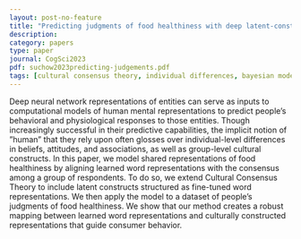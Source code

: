 ```yaml
---
layout: post-no-feature
title: "Predicting judgments of food healthiness with deep latent-construct cultural consensus theory"
description:
category: papers
type: paper
journal: CogSci2023
pdf: suchow2023predicting-judgements.pdf
tags: [cultural consensus theory, individual differences, bayesian modeling, food beliefs]
---
```


Deep neural network representations of entities can serve as inputs to computational models of human mental representations
to predict people’s behavioral and physiological responses to
those entities. Though increasingly successful in their predictive capabilities, the implicit notion of ”human” that they rely
upon often glosses over individual-level differences in beliefs,
attitudes, and associations, as well as group-level cultural constructs. In this paper, we model shared representations of food
healthiness by aligning learned word representations with the
consensus among a group of respondents. To do so, we extend
Cultural Consensus Theory to include latent constructs structured as fine-tuned word representations. We then apply the
model to a dataset of people’s judgments of food healthiness.
We show that our method creates a robust mapping between
learned word representations and culturally constructed representations that guide consumer behavior.
